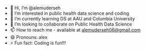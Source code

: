- 👋 Hi, I’m @alemuderseh
- 👀 I’m interested in public health data science and coding
- 🌱 I’m currently learning DS at AAU and Columbia University
- 💞️ I’m looking to collaborate on Public Health Data Science 
- 📫 How to reach me - available at alemuderseh06@gmail.com
- 😄 Pronouns: alex
- ⚡ Fun fact: Coding is fun!!!

<!---
alemuderseh/alemuderseh is a ✨ special ✨ repository because its `README.md` (this file) appears on your GitHub profile.
You can click the Preview link to take a look at your changes.
--->
